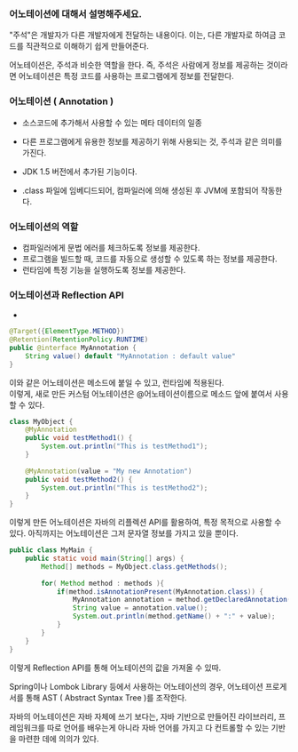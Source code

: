 ### 어노테이션에 대해서 설명해주세요.

"주석"은 개발자가 다른 개발자에게 전달하는 내용이다.
이는, 다른 개발자로 하여금 코드를 직관적으로 이해하기 쉽게 만들어준다.

어노테이션은,
주석과 비슷한 역할을 한다. 즉, 주석은 사람에게 정보를 제공하는 것이라면
어노테이션은 특정 코드를 사용하는 프로그램에게 정보를 전달한다.

### 어노테이션 ( Annotation )
- 소스코드에 추가해서 사용할 수 있는 메타 데이터의 일종

- 다른 프로그램에게 유용한 정보를 제공하기 위해 사용되는 것, 주석과 같은 의미를 가진다.

- JDK 1.5 버전에서 추가된 기능이다.

- .class 파일에 임베디드되어, 컴파일러에 의해 생성된 후 JVM에 포함되어 작동한다.

### 어노테이션의 역할
- 컴파일러에게 문법 에러를 체크하도록 정보를 제공한다.
- 프로그램을 빌드할 때, 코드를 자동으로 생성할 수 있도록 하는 정보를 제공한다.
- 런타임에 특정 기능을 실행하도록 정보를 제공한다.

### 어노테이션과 Reflection API
- 
```java
@Target({ElementType.METHOD})
@Retention(RetentionPolicy.RUNTIME)
public @interface MyAnnotation {
    String value() default "MyAnnotation : default value"
}
```
이와 같은 어노테이션은 메소드에 붙일 수 있고, 런타임에 적용된다. <br>
이렇게, 새로 만든 커스텀 어노테이션은 @어노테이션이름으로 메소드 앞에 붙여서 사용할 수 있다.

```java
class MyObject {
    @MyAnnotation
    public void testMethod1() {
        System.out.println("This is testMethod1");
    }
    
    @MyAnnotation(value = "My new Annotation")
    public void testMethod2() {
        System.out.println("This is testMethod2");
    }
}
```
이렇게 만든 어노테이션은 자바의 리플렉션 API를 활용하여, 특정 목적으로 사용할 수 있다.
아직까지는 어노테이션은 그저 문자열 정보를 가지고 있을 뿐이다.

```java
public class MyMain {
    public static void main(String[] args) {
        Method[] methods = MyObject.class.getMethods();
        
        for( Method method : methods ){
            if(method.isAnnotationPresent(MyAnnotation.class)) {
                MyAnnotation annotation = method.getDeclaredAnnotation(MyAnnotation.class);
                String value = annotation.value();
                System.out.println(method.getName() + ":" + value);
            }
        }
    }
}
```
이렇게 Reflection API를 통해 어노테이션의 값을 가져올 수 있따.

Spring이나 Lombok Library 등에서 사용하는 어노테이션의 경우,
어노테이션 프로게서를 통해 AST ( Abstract Syntax Tree )를 조작한다.


자바의 어노테이션은 자바 자체에 쓰기 보다는,
자바 기반으로 만들어진 라이브러리, 프레임워크를 따로 언어를 배우는게 아니라
자바 언어를 가지고 다 컨트롤할 수 있는 기반을 마련한 데에 의의가 있다.